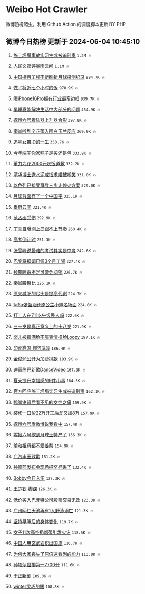 # Weibo Hot Crawler 



微博热榜爬虫，利用 Github Action 的调度脚本更新 BY PHP 


## 微博今日热榜 更新于 2024-06-04 10:45:10 
1. [施工坍塌事故实习生或被追刑责](https://s.weibo.com/weibo?q=%23%E6%96%BD%E5%B7%A5%E5%9D%8D%E5%A1%8C%E4%BA%8B%E6%95%85%E5%AE%9E%E4%B9%A0%E7%94%9F%E6%88%96%E8%A2%AB%E8%BF%BD%E5%88%91%E8%B4%A3%23&t=31&band_rank=1&Refer=top) `1.2M 🔥` 

1. [人民文娱评墨雨云间](https://s.weibo.com/weibo?q=%23%E4%BA%BA%E6%B0%91%E6%96%87%E5%A8%B1%E8%AF%84%E5%A2%A8%E9%9B%A8%E4%BA%91%E9%97%B4%23&t=31&band_rank=2&Refer=top) `1.1M 🔥` 

1. [中国探月工程不断刷新月球探测纪录](https://s.weibo.com/weibo?q=%23%E4%B8%AD%E5%9B%BD%E6%8E%A2%E6%9C%88%E5%B7%A5%E7%A8%8B%E4%B8%8D%E6%96%AD%E5%88%B7%E6%96%B0%E6%9C%88%E7%90%83%E6%8E%A2%E6%B5%8B%E7%BA%AA%E5%BD%95%23&t=31&band_rank=3&Refer=top) `994.7K 🔥` 

1. [做了将近七个小时的饭](https://s.weibo.com/weibo?q=%E5%81%9A%E4%BA%86%E5%B0%86%E8%BF%91%E4%B8%83%E4%B8%AA%E5%B0%8F%E6%97%B6%E7%9A%84%E9%A5%AD&t=31&band_rank=4&Refer=top) `978.9K 🔥` 

1. [曝iPhone16Pro拥有行业最窄边框](https://s.weibo.com/weibo?q=%23%E6%9B%9DiPhone16Pro%E6%8B%A5%E6%9C%89%E8%A1%8C%E4%B8%9A%E6%9C%80%E7%AA%84%E8%BE%B9%E6%A1%86%23&t=31&band_rank=5&Refer=top) `939.7K 🔥` 

1. [早睡真能解决生活中大部分的问题](https://s.weibo.com/weibo?q=%23%E6%97%A9%E7%9D%A1%E7%9C%9F%E8%83%BD%E8%A7%A3%E5%86%B3%E7%94%9F%E6%B4%BB%E4%B8%AD%E5%A4%A7%E9%83%A8%E5%88%86%E7%9A%84%E9%97%AE%E9%A2%98%23&t=31&band_rank=6&Refer=top) `454.9K 🔥` 

1. [嫦娥六号着陆器上升器合影](https://s.weibo.com/weibo?q=%23%E5%AB%A6%E5%A8%A5%E5%85%AD%E5%8F%B7%E7%9D%80%E9%99%86%E5%99%A8%E4%B8%8A%E5%8D%87%E5%99%A8%E5%90%88%E5%BD%B1%23&t=31&band_rank=7&Refer=top) `397.8K 🔥` 

1. [秦岚听到辛芷蕾入围白玉兰反应](https://s.weibo.com/weibo?q=%E7%A7%A6%E5%B2%9A%E5%90%AC%E5%88%B0%E8%BE%9B%E8%8A%B7%E8%95%BE%E5%85%A5%E5%9B%B4%E7%99%BD%E7%8E%89%E5%85%B0%E5%8F%8D%E5%BA%94&t=31&band_rank=8&Refer=top) `369.9K 🔥` 

1. [追星女带ID的一生](https://s.weibo.com/weibo?q=%E8%BF%BD%E6%98%9F%E5%A5%B3%E5%B8%A6ID%E7%9A%84%E4%B8%80%E7%94%9F&t=31&band_rank=9&Refer=top) `353.7K 🔥` 

1. [今年端午你家粽子是买还是包](https://s.weibo.com/weibo?q=%23%E4%BB%8A%E5%B9%B4%E7%AB%AF%E5%8D%88%E4%BD%A0%E5%AE%B6%E7%B2%BD%E5%AD%90%E6%98%AF%E4%B9%B0%E8%BF%98%E6%98%AF%E5%8C%85%23&t=31&band_rank=10&Refer=top) `333.9K 🔥` 

1. [董力为花2000元吃饭道歉](https://s.weibo.com/weibo?q=%23%E8%91%A3%E5%8A%9B%E4%B8%BA%E8%8A%B12000%E5%85%83%E5%90%83%E9%A5%AD%E9%81%93%E6%AD%89%23&t=31&band_rank=11&Refer=top) `332.2K 🔥` 

1. [清华博士送水泥戒指求婚被嘲笑](https://s.weibo.com/weibo?q=%E6%B8%85%E5%8D%8E%E5%8D%9A%E5%A3%AB%E9%80%81%E6%B0%B4%E6%B3%A5%E6%88%92%E6%8C%87%E6%B1%82%E5%A9%9A%E8%A2%AB%E5%98%B2%E7%AC%91&t=31&band_rank=12&Refer=top) `331.0K 🔥` 

1. [以色列已接受拜登三步走停火方案](https://s.weibo.com/weibo?q=%23%E4%BB%A5%E8%89%B2%E5%88%97%E5%B7%B2%E6%8E%A5%E5%8F%97%E6%8B%9C%E7%99%BB%E4%B8%89%E6%AD%A5%E8%B5%B0%E5%81%9C%E7%81%AB%E6%96%B9%E6%A1%88%23&t=31&band_rank=13&Refer=top) `329.0K 🔥` 

1. [月球背面有了一个中国字](https://s.weibo.com/weibo?q=%23%E6%9C%88%E7%90%83%E8%83%8C%E9%9D%A2%E6%9C%89%E4%BA%86%E4%B8%80%E4%B8%AA%E4%B8%AD%E5%9B%BD%E5%AD%97%23&t=31&band_rank=14&Refer=top) `325.1K 🔥` 

1. [墨雨云间](https://s.weibo.com/weibo?q=%E5%A2%A8%E9%9B%A8%E4%BA%91%E9%97%B4&t=31&band_rank=15&Refer=top) `321.4K 🔥` 

1. [范丞丞受伤](https://s.weibo.com/weibo?q=%E8%8C%83%E4%B8%9E%E4%B8%9E%E5%8F%97%E4%BC%A4&t=31&band_rank=16&Refer=top) `292.9K 🔥` 

1. [丁真自曝刚上岛跟不上节奏](https://s.weibo.com/weibo?q=%23%E4%B8%81%E7%9C%9F%E8%87%AA%E6%9B%9D%E5%88%9A%E4%B8%8A%E5%B2%9B%E8%B7%9F%E4%B8%8D%E4%B8%8A%E8%8A%82%E5%A5%8F%23&t=31&band_rank=17&Refer=top) `260.4K 🔥` 

1. [高考倒计时](https://s.weibo.com/weibo?q=%E9%AB%98%E8%80%83%E5%80%92%E8%AE%A1%E6%97%B6&t=31&band_rank=18&Refer=top) `251.3K 🔥` 

1. [张雪峰说最难的考试其实是中考](https://s.weibo.com/weibo?q=%23%E5%BC%A0%E9%9B%AA%E5%B3%B0%E8%AF%B4%E6%9C%80%E9%9A%BE%E7%9A%84%E8%80%83%E8%AF%95%E5%85%B6%E5%AE%9E%E6%98%AF%E4%B8%AD%E8%80%83%23&t=31&band_rank=19&Refer=top) `242.6K 🔥` 

1. [巴黎将扣姆巴佩3个月工资](https://s.weibo.com/weibo?q=%23%E5%B7%B4%E9%BB%8E%E5%B0%86%E6%89%A3%E5%A7%86%E5%B7%B4%E4%BD%A93%E4%B8%AA%E6%9C%88%E5%B7%A5%E8%B5%84%23&t=31&band_rank=20&Refer=top) `227.4K 🔥` 

1. [长期睡眠不足可能会抑郁](https://s.weibo.com/weibo?q=%23%E9%95%BF%E6%9C%9F%E7%9D%A1%E7%9C%A0%E4%B8%8D%E8%B6%B3%E5%8F%AF%E8%83%BD%E4%BC%9A%E6%8A%91%E9%83%81%23&t=31&band_rank=21&Refer=top) `226.7K 🔥` 

1. [秦岚腰臀比](https://s.weibo.com/weibo?q=%E7%A7%A6%E5%B2%9A%E8%85%B0%E8%87%80%E6%AF%94&t=31&band_rank=22&Refer=top) `226.1K 🔥` 

1. [原来减肥的尽头是提高代谢](https://s.weibo.com/weibo?q=%E5%8E%9F%E6%9D%A5%E5%87%8F%E8%82%A5%E7%9A%84%E5%B0%BD%E5%A4%B4%E6%98%AF%E6%8F%90%E9%AB%98%E4%BB%A3%E8%B0%A2&t=31&band_rank=23&Refer=top) `224.7K 🔥` 

1. [阿Sa张韶涵还原公主小妹名场面](https://s.weibo.com/weibo?q=%23%E9%98%BFSa%E5%BC%A0%E9%9F%B6%E6%B6%B5%E8%BF%98%E5%8E%9F%E5%85%AC%E4%B8%BB%E5%B0%8F%E5%A6%B9%E5%90%8D%E5%9C%BA%E9%9D%A2%23&t=31&band_rank=24&Refer=top) `224.0K 🔥` 

1. [打工人在711吃午饭丢人吗](https://s.weibo.com/weibo?q=%23%E6%89%93%E5%B7%A5%E4%BA%BA%E5%9C%A8711%E5%90%83%E5%8D%88%E9%A5%AD%E4%B8%A2%E4%BA%BA%E5%90%97%23&t=31&band_rank=25&Refer=top) `222.6K 🔥` 

1. [三十岁是真正意义上的十八岁](https://s.weibo.com/weibo?q=%E4%B8%89%E5%8D%81%E5%B2%81%E6%98%AF%E7%9C%9F%E6%AD%A3%E6%84%8F%E4%B9%89%E4%B8%8A%E7%9A%84%E5%8D%81%E5%85%AB%E5%B2%81&t=31&band_rank=26&Refer=top) `221.9K 🔥` 

1. [婴儿被指满脸不屑表情撞脸Loopy](https://s.weibo.com/weibo?q=%23%E5%A9%B4%E5%84%BF%E8%A2%AB%E6%8C%87%E6%BB%A1%E8%84%B8%E4%B8%8D%E5%B1%91%E8%A1%A8%E6%83%85%E6%92%9E%E8%84%B8Loopy%23&t=31&band_rank=27&Refer=top) `197.1K 🔥` 

1. [印度高温 恒河洗澡](https://s.weibo.com/weibo?q=%E5%8D%B0%E5%BA%A6%E9%AB%98%E6%B8%A9%20%E6%81%92%E6%B2%B3%E6%B4%97%E6%BE%A1&t=31&band_rank=28&Refer=top) `186.4K 🔥` 

1. [金俊勉公开为加沙捐款](https://s.weibo.com/weibo?q=%23%E9%87%91%E4%BF%8A%E5%8B%89%E5%85%AC%E5%BC%80%E4%B8%BA%E5%8A%A0%E6%B2%99%E6%8D%90%E6%AC%BE%23&t=31&band_rank=29&Refer=top) `183.9K 🔥` 

1. [迪丽热巴新歌DanceVideo](https://s.weibo.com/weibo?q=%23%E8%BF%AA%E4%B8%BD%E7%83%AD%E5%B7%B4%E6%96%B0%E6%AD%8CDanceVideo%23&t=31&band_rank=30&Refer=top) `167.3K 🔥` 

1. [夏天提升幸福感的9件小事](https://s.weibo.com/weibo?q=%23%E5%A4%8F%E5%A4%A9%E6%8F%90%E5%8D%87%E5%B9%B8%E7%A6%8F%E6%84%9F%E7%9A%849%E4%BB%B6%E5%B0%8F%E4%BA%8B%23&t=31&band_rank=31&Refer=top) `164.5K 🔥` 

1. [官方回应施工坍塌实习生或被追刑责](https://s.weibo.com/weibo?q=%23%E5%AE%98%E6%96%B9%E5%9B%9E%E5%BA%94%E6%96%BD%E5%B7%A5%E5%9D%8D%E5%A1%8C%E5%AE%9E%E4%B9%A0%E7%94%9F%E6%88%96%E8%A2%AB%E8%BF%BD%E5%88%91%E8%B4%A3%23&t=31&band_rank=32&Refer=top) `162.1K 🔥` 

1. [鸭嘴钳背后看不见的女性之痛](https://s.weibo.com/weibo?q=%23%E9%B8%AD%E5%98%B4%E9%92%B3%E8%83%8C%E5%90%8E%E7%9C%8B%E4%B8%8D%E8%A7%81%E7%9A%84%E5%A5%B3%E6%80%A7%E4%B9%8B%E7%97%9B%23&t=31&band_rank=33&Refer=top) `159.9K 🔥` 

1. [装修一口价22万开工后却又加8万](https://s.weibo.com/weibo?q=%23%E8%A3%85%E4%BF%AE%E4%B8%80%E5%8F%A3%E4%BB%B722%E4%B8%87%E5%BC%80%E5%B7%A5%E5%90%8E%E5%8D%B4%E5%8F%88%E5%8A%A08%E4%B8%87%23&t=31&band_rank=34&Refer=top) `157.9K 🔥` 

1. [嫦娥六号发微博说我看中](https://s.weibo.com/weibo?q=%23%E5%AB%A6%E5%A8%A5%E5%85%AD%E5%8F%B7%E5%8F%91%E5%BE%AE%E5%8D%9A%E8%AF%B4%E6%88%91%E7%9C%8B%E4%B8%AD%23&t=31&band_rank=35&Refer=top) `157.4K 🔥` 

1. [嫦娥六号挖到月球土特产了](https://s.weibo.com/weibo?q=%23%E5%AB%A6%E5%A8%A5%E5%85%AD%E5%8F%B7%E6%8C%96%E5%88%B0%E6%9C%88%E7%90%83%E5%9C%9F%E7%89%B9%E4%BA%A7%E4%BA%86%23&t=31&band_rank=36&Refer=top) `156.3K 🔥` 

1. [爹和祖母都不爱姜梨](https://s.weibo.com/weibo?q=%E7%88%B9%E5%92%8C%E7%A5%96%E6%AF%8D%E9%83%BD%E4%B8%8D%E7%88%B1%E5%A7%9C%E6%A2%A8&t=31&band_rank=37&Refer=top) `154.9K 🔥` 

1. [广汽丰田致歉](https://s.weibo.com/weibo?q=%23%E5%B9%BF%E6%B1%BD%E4%B8%B0%E7%94%B0%E8%87%B4%E6%AD%89%23&t=31&band_rank=38&Refer=top) `151.2K 🔥` 

1. [孙颖莎发布会现场把奖杯丢了](https://s.weibo.com/weibo?q=%E5%AD%99%E9%A2%96%E8%8E%8E%E5%8F%91%E5%B8%83%E4%BC%9A%E7%8E%B0%E5%9C%BA%E6%8A%8A%E5%A5%96%E6%9D%AF%E4%B8%A2%E4%BA%86&t=31&band_rank=39&Refer=top) `132.4K 🔥` 

1. [Bobby今日入伍](https://s.weibo.com/weibo?q=Bobby%E4%BB%8A%E6%97%A5%E5%85%A5%E4%BC%8D&t=31&band_rank=40&Refer=top) `127.3K 🔥` 

1. [王楚钦 脚踝](https://s.weibo.com/weibo?q=%E7%8E%8B%E6%A5%9A%E9%92%A6%20%E8%84%9A%E8%B8%9D&t=31&band_rank=41&Refer=top) `126.3K 🔥` 

1. [低价买入巴菲特公司股票交易无效](https://s.weibo.com/weibo?q=%23%E4%BD%8E%E4%BB%B7%E4%B9%B0%E5%85%A5%E5%B7%B4%E8%8F%B2%E7%89%B9%E5%85%AC%E5%8F%B8%E8%82%A1%E7%A5%A8%E4%BA%A4%E6%98%93%E6%97%A0%E6%95%88%23&t=31&band_rank=42&Refer=top) `123.3K 🔥` 

1. [广州网红天池再有1人野泳溺亡](https://s.weibo.com/weibo?q=%23%E5%B9%BF%E5%B7%9E%E7%BD%91%E7%BA%A2%E5%A4%A9%E6%B1%A0%E5%86%8D%E6%9C%891%E4%BA%BA%E9%87%8E%E6%B3%B3%E6%BA%BA%E4%BA%A1%23&t=31&band_rank=43&Refer=top) `121.3K 🔥` 

1. [坚持早睡后的身体变化](https://s.weibo.com/weibo?q=%23%E5%9D%9A%E6%8C%81%E6%97%A9%E7%9D%A1%E5%90%8E%E7%9A%84%E8%BA%AB%E4%BD%93%E5%8F%98%E5%8C%96%23&t=31&band_rank=44&Refer=top) `119.7K 🔥` 

1. [女子11次高空扔烟蒂引发火灾](https://s.weibo.com/weibo?q=%23%E5%A5%B3%E5%AD%9011%E6%AC%A1%E9%AB%98%E7%A9%BA%E6%89%94%E7%83%9F%E8%92%82%E5%BC%95%E5%8F%91%E7%81%AB%E7%81%BE%23&t=31&band_rank=45&Refer=top) `118.5K 🔥` 

1. [中国人用玄武岩织出国旗](https://s.weibo.com/weibo?q=%23%E4%B8%AD%E5%9B%BD%E4%BA%BA%E7%94%A8%E7%8E%84%E6%AD%A6%E5%B2%A9%E7%BB%87%E5%87%BA%E5%9B%BD%E6%97%97%23&t=31&band_rank=46&Refer=top) `116.7K 🔥` 

1. [为何大家丧失了原倍速看剧的能力](https://s.weibo.com/weibo?q=%23%E4%B8%BA%E4%BD%95%E5%A4%A7%E5%AE%B6%E4%B8%A7%E5%A4%B1%E4%BA%86%E5%8E%9F%E5%80%8D%E9%80%9F%E7%9C%8B%E5%89%A7%E7%9A%84%E8%83%BD%E5%8A%9B%23&t=31&band_rank=47&Refer=top) `113.0K 🔥` 

1. [孙颖莎世排第一7700分](https://s.weibo.com/weibo?q=%23%E5%AD%99%E9%A2%96%E8%8E%8E%E4%B8%96%E6%8E%92%E7%AC%AC%E4%B8%807700%E5%88%86%23&t=31&band_rank=48&Refer=top) `111.6K 🔥` 

1. [于正新剧](https://s.weibo.com/weibo?q=%E4%BA%8E%E6%AD%A3%E6%96%B0%E5%89%A7&t=31&band_rank=49&Refer=top) `109.0K 🔥` 

1. [winter灵巧的腰](https://s.weibo.com/weibo?q=winter%E7%81%B5%E5%B7%A7%E7%9A%84%E8%85%B0&t=31&band_rank=50&Refer=top) `108.8K 🔥` 

